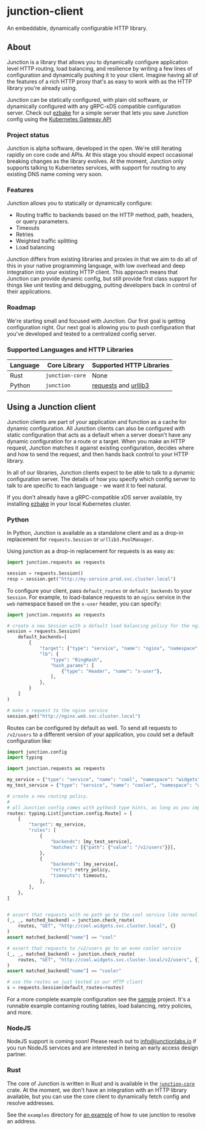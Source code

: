 # junction-client

An embeddable, dynamically configurable HTTP library.

## About

Junction is a library that allows you to dynamically configure application level
HTTP routing, load balancing, and resilience by writing a few lines of
configuration and dynamically pushing it to your client. Imagine having all of
the features of a rich HTTP proxy that's as easy to work with as the HTTP
library you're already using.

Junction can be statically configured, with plain old software, or dynamically
configured with any gRPC-xDS compatible configuration server. Check out [ezbake]
for a simple server that lets you save Junction config using the [Kubernetes
Gateway API][gateway_api]

[ezbake]: https://github.com/junction-labs/ezbake
[gateway_api]: https://gateway-api.sigs.k8s.io/

### Project status

Junction is alpha software, developed in the open. We're still iterating rapidly
on core code and APIs. At this stage you should expect occasional breaking
changes as the library evolves. At the moment, Junction only supports talking to
Kubernetes services, with support for routing to any existing DNS name coming
very soon.

### Features

Junction allows you to statically or dynamically configure:

* Routing traffic to backends based on the HTTP method, path, headers, or query parameters.
* Timeouts
* Retries
* Weighted traffic splitting
* Load balancing

Junction differs from existing libraries and proxies in that we aim to do all of
this in your native programming language, with low overhead and deep integration
into your existing HTTP client. This approach means that Junction can provide
dynamic config, but still provide first class support for things like unit
testing and debugging, putting developers back in control of their applications.

### Roadmap

We're starting small and focused with Junction. Our first goal is getting
configuration right. Our next goal is allowing you to push configuration that
you've developed and tested to a centralized config server.

### Supported Languages and HTTP Libraries

| Language | Core Library      | Supported HTTP Libraries |
|----------|-------------------|--------------------------|
| Rust     | `junction-core`   |  None                    |
| Python   | `junction`        | [requests] and [urllib3] |

[requests]: https://pypi.org/project/requests/
[urllib3]: https://github.com/urllib3/urllib3

## Using a Junction client

Junction clients are part of your application and function as a cache for
dynamic configuration. All Junction clients can also be configured with static
configuration that acts as a default when a server doesn't have any dynamic
configuration for a route or a target. When you make an HTTP request, Junction
matches it against existing configuration, decides where and how to send the
request, and then hands back control to your HTTP library.

In all of our libraries, Junction clients expect to be able to talk to a dynamic
configuration server. The details of how you specify which config server to talk
to are specific to each language - we want it to feel natural.

If you don't already have a gRPC-compatible xDS server available, try installing
[ezbake](https://github.com/junction-labs/ezbake) in your local Kubernetes
cluster.

### Python

In Python, Junction is available as a standalone client and as a drop-in replacement
for `requests.Session` or `urllib3.PoolManager`.

Using junction as a drop-in replacement for requests is as easy as:

```python
import junction.requests as requests

session = requests.Session()
resp = session.get("http://my-service.prod.svc.cluster.local")
```

To configure your client, pass `default_routes` or `default_backends` to your
`Session`. For example, to load-balance requests to an `nginx` service in the
`web` namespace based on the `x-user` header, you can specify:

```python
import junction.requests as requests

# create a new Session with a default load balancing policy for the nginx service
session = requests.Session(
    default_backends=[
        {
            "target": {"type": "service", "name": "nginx", "namespace": "web"},
            "lb": {
                "type": "RingHash",
                "hash_params": [
                    {"type": "Header", "name": "x-user"},
                ],
            },
        }
    ]
)

# make a request to the nginx service
session.get("http://nginx.web.svc.cluster.local")
```

Routes can be configured by default as well. To send all requests to `/v2/users` to a different
version of your application, you could set a default configuration like:

```python
import junction.config
import typing

import junction.requests as requests

my_service = {"type": "service", "name": "cool", "namespace": "widgets"}
my_test_service = {"type": "service", "name": "cooler", "namespace": "widgets"}

# create a new routing policy.
#
# all Junction config comes with python3 type hints, as long as you import junction.config
routes: typing.List[junction.config.Route] = [
    {
        "target": my_service,
        "rules": [
            {
                "backends": [my_test_service],
                "matches": [{"path": {"value": "/v2/users"}}],
            },
            {
                "backends": [my_service],
                "retry": retry_policy,
                "timeouts": timeouts,
            },
        ],
    },
]


# assert that requests with no path go to the cool service like normal
(_, _, matched_backend) = junction.check_route(
    routes, "GET", "http://cool.widgets.svc.cluster.local", {}
)
assert matched_backend["name"] == "cool"

# assert that requests to /v2/users go to an even cooler service
(_, _, matched_backend) = junction.check_route(
    routes, "GET", "http://cool.widgets.svc.cluster.local/v2/users", {}
)
assert matched_backend["name"] == "cooler"

# use the routes we just tested in our HTTP client
s = requests.Session(default_routes=routes)
```

For a more complete example configuration see the [sample] project. It's a
runnable example containing routing tables, load balancing, retry policies, and
more.

[sample]: https://github.com/junction-labs/junction-client/tree/main/junction-python/samples/routing-and-load-balancing

### NodeJS

NodeJS support is coming soon! Please reach out to
[info@junctionlabs.io](mailto:info@junctionlabs.io) if you run NodeJS services
and are interested in being an early access design partner.

### Rust

The core of Junction is written in Rust and is available in the
[`junction-core`](https://github.com/junction-labs/junction-client/tree/main/crates/junction-core)
crate. At the moment, we don't have an integration with an HTTP library
available, but you can use the core client to dynamically fetch config and
resolve addresses.

See the `examples` directory for [an
example](https://github.com/junction-labs/junction-client/blob/main/crates/junction-core/examples/get-endpoints.rs)
of how to use junction to resolve an address.
